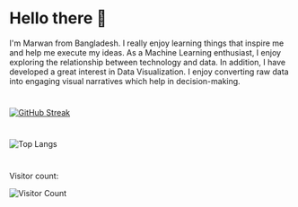 # Hello there 👋
I'm Marwan from Bangladesh. I really enjoy learning things that inspire me and help me execute my ideas. As a Machine Learning enthusiast, I enjoy exploring the relationship between technology and data. In addition, I have developed a great interest in Data Visualization. I enjoy converting raw data into engaging visual narratives which help in decision-making.
#

[![GitHub Streak](https://streak-stats.demolab.com/?user=Marwan-khadem9&theme=highcontrast)](https://git.io/streak-stats)
#
![Top Langs](https://github-readme-stats.vercel.app/api/top-langs/?username=Marwan-khadem9&layout=compact)

#
Visitor count:

![Visitor Count](https://profile-counter.glitch.me/Marwan-khadem9/count.svg)
